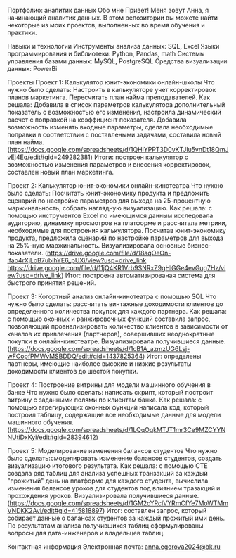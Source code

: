 Портфолио: аналитик данных 
Обо мне 
Привет! Меня зовут Анна, я начинающий аналитик данных. В этом репозитории вы можете найти некоторые из моих проектов, выполненных во время обучения и практики.

Навыки и технологии 
Инструменты анализа данных: SQL, Excel
Языки программирования и библиотеки: Python, Pandas, math 
Системы управления базами данных: MySQL, PostgreSQL 
Средства визуализации данных: PowerBi

Проекты Проект 1: Калькулятор юнит-экономики онлайн-школы 
Что нужно было сделать: Настроить в калькуляторе учет корректировок планов маркетинга. Пересчитать план найма преподавателей. 
Как решала: Добавила в список параметров калькулятора дополнительный показатель с возможностью его изменения, настроила динамический расчет с поправкой на коэффициент показателя. Добавила возможность изменять входные параметры, сделала необходимые поправки в соответствии с поставлеными задачами, составила новый план найма.
(https://docs.google.com/spreadsheets/d/1QHiYPPT3D0vKTJlu5vnDt18QmJvEj4Eq/edit#gid=249282381)
Итоги: построен калькулятор с возможностью изменения параметров и внесения корректировок, составлен новый план маркетинга.

Проект 2: Калькулятор юнит-экономики онлайн-кинотеатра 
Что нужно было сделать: Посчитать юнит-экономику продукта и предложить сценарий по настройке параметров для выхода на 25-процентную маржинальность, собрать наглядную визуализацию.
Как решала: с помощью инструментов Excel по имеющимся данным исследовала аудиторию, динамику просмотров на платформе и рассчитала метрики, необходимые для построения калькулятора. Посчитав юнит-экономику продукта, предложила сценарий по настройке параметров для выхода на 25%-ную маржинальность. Визуализировала основные бизнес-показатели.
(https://drive.google.com/file/d/18aqOeOn-lfao4rXjLoB7ubihYE6_pUXi/view?usp=drive_link
https://drive.google.com/file/d/11jQ4KR1Vrb9SNRxZ9gHlGGe4evGug7Hz/view?usp=drive_link)
Итог: построена автоматизированая система для быстрого принятия решений.

Проект 3: Когортный анализ онлайн-кинотеатра с помощью SQL
Что нужно было сделать: рассчитать винтажные доходимости клиентов до определенного количества покупок для каждого партнера. 
Как решала: с помощью оконных и ранжировочных функций составила запрос, позволяющий проанализировать количество клиентов в зависимости от каналов их привлечения (партнеров), совершивших неоднократные покупки в онлайн-кинотеатре. Визуализировала получившиеся данные.
(https://docs.google.com/spreadsheets/d/1cB1A_azmzUG6Lsj-wFCopfPMWvMSBDDQ/edit#gid=1437825364) 
Итог: определены партнеры, имеющие наиболее высокие и низкие результаты доходимости клиентов до шестой покупки.

Проект 4: Построение витрины для модели машинного обучения в банке
Что нужно было сделать: написать скрипт, который построит витрину с заданными полями по клиентам банка. 
Как решала: с помощью агрегирующих оконных функций написала код, который построил таблицу, содержащие все необходимые данные для модели машинного обучения. 
(https://docs.google.com/spreadsheets/d/1LQqOqkMTJT1mr3Ce9MZCYYNNUtiDxKyi/edit#gid=28394612)

Проект 5: Моделирование изменения балансов студентов 
Что нужно было сделать:смоделировать изменение балансов студентов, создать визуализацию итогового результата.
Как решала: с помощью CTE создала ряд таблиц для анализа успешных транзакций за каждый "прожитый" день на платформе для каждого студента, вычислила изменения балансов уроков для студентов под влиянием тразакций и прохождения уроков. Визуализировала получившиеся данные. 
(https://docs.google.com/spreadsheets/d/1GM2oYRclVYRmCfYe7MoWTMmVNDKK2Avi/edit#gid=415818897) 
Итог: составлен запрос, который собирает данные о балансах студентов за каждый прожитый ими день. По результатам анализа получившихся таблиц сформулированы вопросы для дата-инженеров и владельцев таблиц.

Контактная информация Электронная почта: anna.egorova2024@bk.ru

